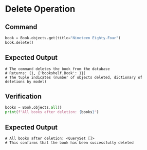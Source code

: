 # Delete Operation

## Command
```python
book = Book.objects.get(title="Nineteen Eighty-Four")
book.delete()
```

## Expected Output
```
# The command deletes the book from the database
# Returns: (1, {'bookshelf.Book': 1})
# The tuple indicates (number of objects deleted, dictionary of deletions by model)
```

## Verification
```python
books = Book.objects.all()
print(f"All books after deletion: {books}")
```

## Expected Output
```
# All books after deletion: <QuerySet []>
# This confirms that the book has been successfully deleted
```
